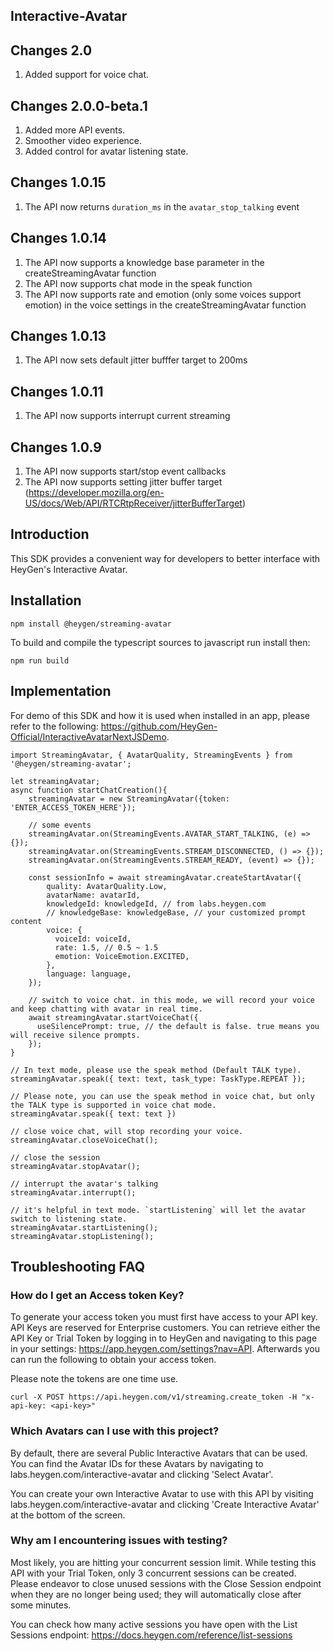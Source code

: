 ## Interactive-Avatar

## Changes 2.0
1. Added support for voice chat.

## Changes 2.0.0-beta.1
1. Added more API events.
2. Smoother video experience.
3. Added control for avatar listening state.

## Changes 1.0.15
1. The API now returns `duration_ms` in the `avatar_stop_talking` event

## Changes 1.0.14
1. The API now supports a knowledge base parameter in the createStreamingAvatar function
2. The API now supports chat mode in the speak function
3. The API now supports rate and emotion (only some voices support emotion) in the voice settings in the createStreamingAvatar function

## Changes 1.0.13
1. The API now sets default jitter bufffer target to 200ms

## Changes 1.0.11

1. The API now supports interrupt current streaming

## Changes 1.0.9

1. The API now supports start/stop event callbacks
2. The API now supports setting jitter buffer target (https://developer.mozilla.org/en-US/docs/Web/API/RTCRtpReceiver/jitterBufferTarget)

## Introduction

This SDK provides a convenient way for developers to better interface with HeyGen's Interactive Avatar. 

## Installation 

```
npm install @heygen/streaming-avatar
```

To build and compile the typescript sources to javascript run install then:
```
npm run build
```

## Implementation

For demo of this SDK and how it is used when installed in an app, please refer to the following: https://github.com/HeyGen-Official/InteractiveAvatarNextJSDemo. 

```JS
import StreamingAvatar, { AvatarQuality, StreamingEvents } from '@heygen/streaming-avatar';

let streamingAvatar;
async function startChatCreation(){
    streamingAvatar = new StreamingAvatar({token: 'ENTER_ACCESS_TOKEN_HERE'});

    // some events
    streamingAvatar.on(StreamingEvents.AVATAR_START_TALKING, (e) => {});
    streamingAvatar.on(StreamingEvents.STREAM_DISCONNECTED, () => {});
    streamingAvatar.on(StreamingEvents.STREAM_READY, (event) => {});

    const sessionInfo = await streamingAvatar.createStartAvatar({
        quality: AvatarQuality.Low,
        avatarName: avatarId,
        knowledgeId: knowledgeId, // from labs.heygen.com
        // knowledgeBase: knowledgeBase, // your customized prompt content
        voice: {
          voiceId: voiceId,
          rate: 1.5, // 0.5 ~ 1.5
          emotion: VoiceEmotion.EXCITED,
        },
        language: language,
    });
    
    // switch to voice chat. in this mode, we will record your voice and keep chatting with avatar in real time.
    await streamingAvatar.startVoiceChat({
      useSilencePrompt: true, // the default is false. true means you will receive silence prompts.
    });
}

// In text mode, please use the speak method (Default TALK type).
streamingAvatar.speak({ text: text, task_type: TaskType.REPEAT });

// Please note, you can use the speak method in voice chat, but only the TALK type is supported in voice chat mode.
streamingAvatar.speak({ text: text })

// close voice chat, will stop recording your voice.
streamingAvatar.closeVoiceChat();

// close the session
streamingAvatar.stopAvatar();

// interrupt the avatar's talking
streamingAvatar.interrupt();

// it's helpful in text mode. `startListening` will let the avatar switch to listening state.
streamingAvatar.startListening();
streamingAvatar.stopListening();
```

## Troubleshooting FAQ

### How do I get an Access token Key?

To generate your access token you must first have access to your API key. API Keys are reserved for Enterprise customers. You can retrieve either the API Key or Trial Token by logging in to HeyGen and navigating to this page in your settings: https://app.heygen.com/settings?nav=API. Afterwards you can run the following to obtain your access token.

Please note the tokens are one time use.

```
curl -X POST https://api.heygen.com/v1/streaming.create_token -H "x-api-key: <api-key>"
```

### Which Avatars can I use with this project?

By default, there are several Public Interactive Avatars that can be used. You can find the Avatar IDs for these Avatars by navigating to labs.heygen.com/interactive-avatar and clicking 'Select Avatar'.

You can create your own Interactive Avatar to use with this API by visiting labs.heygen.com/interactive-avatar and clicking 'Create Interactive Avatar' at the bottom of the screen.

### Why am I encountering issues with testing?

Most likely, you are hitting your concurrent session limit. While testing this API with your Trial Token, only 3 concurrent sessions can be created. Please endeavor to close unused sessions with the Close Session endpoint when they are no longer being used; they will automatically close after some minutes.

You can check how many active sessions you have open with the List Sessions endpoint: https://docs.heygen.com/reference/list-sessions
